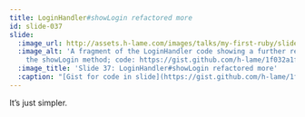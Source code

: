 ```yaml
---
title: LoginHandler#showLogin refactored more
id: slide-037
slide:
  :image_url: http://assets.h-lame.com/images/talks/my-first-ruby/slides/037.png
  :image_alt: 'A fragment of the LoginHandler code showing a further refactoring of
    the showLogin method; code: https://gist.github.com/h-lame/1f032a1f8181fe220d6f1c2c4d98f64e#file-slide-37-showlogin-refactored-rb'
  :image_title: 'Slide 37: LoginHandler#showLogin refactored more'
  :caption: "[Gist for code in slide](https://gist.github.com/h-lame/1f032a1f8181fe220d6f1c2c4d98f64e#file-slide-37-showlogin-refactored-rb)\n"
---
```

It’s just simpler.

